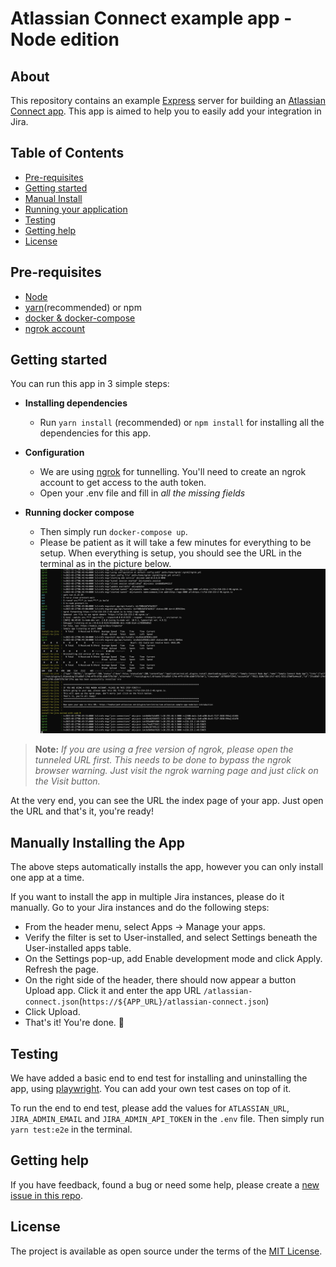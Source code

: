 # Atlassian Connect example app - Node edition

## About
This repository contains an example [Express](https://expressjs.com/en/4x/api.html) server for building an [Atlassian Connect app](https://developer.atlassian.com/cloud/jira/platform/getting-started-with-connect/).
This app is aimed to help you to easily add your integration in Jira.

## Table of Contents
- [Pre-requisites](#pre-requisites)
- [Getting started](#getting-started)
- [Manual Install](#manually-installing-the-app)
- [Running your application](#running-your-application)
- [Testing](#testing)
- [Getting help](#getting-help)
- [License](#license)

## Pre-requisites
- [Node](https://nodejs.org)
- [yarn](https://yarnpkg.com/getting-started/install)(recommended) or npm
- [docker & docker-compose](https://docs.docker.com/engine/install/)
- [ngrok account](https://ngrok.com/)

## Getting started
You can run this app in 3 simple steps:
- **Installing dependencies** 
  - Run `yarn install` (recommended) or `npm install` for installing all the dependencies for this app.

- **Configuration**
  - We are using [ngrok](https://ngrok.com/docs/getting-started) for tunnelling. You'll need to create an ngrok 
    account to get access to the auth token.
  - Open your .env file and fill in *all the missing fields*

- **Running docker compose** 
  - Then simply run `docker-compose up`.
  - Please be patient as it will take a few minutes for everything to be setup. When everything is setup, you should see the URL in the terminal as in the picture below. ![img.png](static/images/tunnel-output.png)

> **Note:** _If you are using a free version of ngrok, please open the tunneled URL first. This needs to be done to bypass the ngrok browser warning. Just visit the ngrok warning page and just click on the Visit button._

At the very end, you can see the URL the index page of your app. Just open the URL and that's it, you're ready!

## Manually Installing the App
The above steps automatically installs the app, however you can only install one app at a time. 

If you want to install the app in multiple Jira instances, please do it manually. Go to your Jira instances and do 
the following steps:
- From the header menu, select Apps -> Manage your apps.
- Verify the filter is set to User-installed, and select Settings beneath the User-installed apps table.
- On the Settings pop-up, add Enable development mode and click Apply. Refresh the page.
- On the right side of the header, there should now appear a button Upload app. Click it and enter the app URL 
  `/atlassian-connect.json`(`https://${APP_URL}/atlassian-connect.json`)
- Click Upload.
- That's it! You're done. 🎉

## Testing
We have added a basic end to end test for installing and uninstalling the app, using [playwright](https://playwright.dev/docs/intro). You can add your own test cases on top of it. 

To run the end to end test, please add the values for `ATLASSIAN_URL`, `JIRA_ADMIN_EMAIL` and `JIRA_ADMIN_API_TOKEN` in the `.env` file. Then simply run `yarn test:e2e` in the terminal.

## Getting help
If you have feedback, found a bug or need some help, please create a [new issue in this repo](https://github.com/atlassian/atlassian-connect-example-app-node/issues/new/choose).

## License
The project is available as open source under the terms of the [MIT License](./LICENSE).
